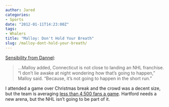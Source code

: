 ```yaml
---
author: Jared
categories:
- Sports
date: "2012-01-11T14:23:00Z"
tags:
- Whalers
title: "Malloy: Don't Hold Your Breath"
slug: /malloy-dont-hold-your-breath/
---
```

[Sensibility from Dannel](https://www.courant.com/sports/hockey/hc-xpm-2012-01-11-hc-malloy-on-nhl-dont-hold-your-breath-20120111-story.html):

> …Malloy added, Connecticut is not close to landing an NHL franchise. “I don’t lie awake at night wondering how that’s going to happen,” Malloy said. “Because, it’s not going to happen in the short run.”

I attended a game over Christmas break and the crowd was a decent size, but the team is averaging [less than 4,500 fans a game](http://theahl.com/stats/schedule.php?view=attendance). Hartford needs a new arena, but the NHL isn’t going to be part of it.
